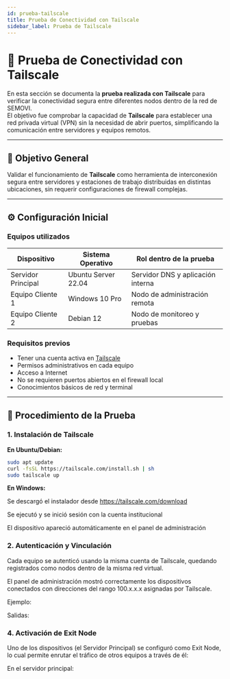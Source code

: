 ```yaml
---
id: prueba-tailscale
title: Prueba de Conectividad con Tailscale
sidebar_label: Prueba de Tailscale
---
```


# 🧪 Prueba de Conectividad con Tailscale

En esta sección se documenta la **prueba realizada con Tailscale** para verificar la conectividad segura entre diferentes nodos dentro de la red de SEMOVI.  
El objetivo fue comprobar la capacidad de **Tailscale** para establecer una red privada virtual (VPN) sin la necesidad de abrir puertos, simplificando la comunicación entre servidores y equipos remotos.

---

## 🎯 Objetivo General

Validar el funcionamiento de **Tailscale** como herramienta de interconexión segura entre servidores y estaciones de trabajo distribuidas en distintas ubicaciones, sin requerir configuraciones de firewall complejas.

---

## ⚙️ Configuración Inicial

### Equipos utilizados

| Dispositivo | Sistema Operativo | Rol dentro de la prueba |
|--------------|------------------|--------------------------|
| Servidor Principal | Ubuntu Server 22.04 | Servidor DNS y aplicación interna |
| Equipo Cliente 1 | Windows 10 Pro | Nodo de administración remota |
| Equipo Cliente 2 | Debian 12 | Nodo de monitoreo y pruebas |

### Requisitos previos

- Tener una cuenta activa en [Tailscale](https://tailscale.com/)
- Permisos administrativos en cada equipo
- Acceso a Internet
- No se requieren puertos abiertos en el firewall local
- Conocimientos básicos de red y terminal

---

## 🧩 Procedimiento de la Prueba

### 1. Instalación de Tailscale

**En Ubuntu/Debian:**
```bash
sudo apt update
curl -fsSL https://tailscale.com/install.sh | sh
sudo tailscale up 
```

**En Windows:**

Se descargó el instalador desde https://tailscale.com/download

Se ejecutó y se inició sesión con la cuenta institucional

El dispositivo apareció automáticamente en el panel de administración


### 2. Autenticación y Vinculación

Cada equipo se autenticó usando la misma cuenta de Tailscale, quedando registrados como nodos dentro de la misma red virtual.

El panel de administración mostró correctamente los dispositivos conectados con direcciones del rango 100.x.x.x asignadas por Tailscale.

Ejemplo:

Salidas:

### 4. Activación de Exit Node

Uno de los dispositivos (el Servidor Principal) se configuró como Exit Node, lo cual permite enrutar el tráfico de otros equipos a través de él:

En el servidor principal:


